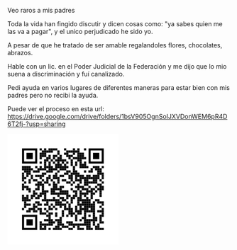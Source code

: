 Veo raros a mis padres

Toda la vida han fingido discutir y dicen cosas como: "ya sabes quien me las va a pagar", y el unico perjudicado he sido yo.

A pesar de que he tratado de ser amable regalandoles flores, chocolates, abrazos.

Hable con un lic. en el Poder Judicial de la Federación y me dijo que lo mio suena a discriminación y fuí canalizado.

Pedi ayuda en varios lugares de diferentes maneras para estar bien con mis padres pero no recibi la ayuda.

Puede ver el proceso en esta url:
https://drive.google.com/drive/folders/1bsV905OgnSoIJXVDonWEM6pR4D6T2fj-?usp=sharing

<img src="qr.png" width="250" height="250">
